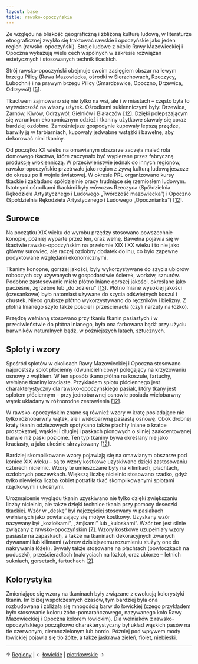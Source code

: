 ```yaml
---
layout: base
title: rawsko-opoczyńskie
---
```


Ze względu na bliskość geograficzną i zbliżoną kulturę ludową, w literaturze etnograficznej zwykło się traktować rawskie i opoczyńskie jako jeden region (rawsko-opoczyński). Stroje ludowe z okolic Rawy Mazowieckiej i Opoczna wykazują wiele cech wspólnych w zakresie rozwiązań estetycznych i stosowanych technik tkackich.

Strój rawsko-opoczyński obejmuje swoim zasięgiem obszar na lewym brzegu Pilicy (Rawa Mazowiecka, ośrodki w Sierzchowach, Rzeczycy, Lubochni) i na prawym brzegu Pilicy (Smardzewice, Opoczno, Drzewica, Odrzywół) [[5][bibliografia]].

Tkactwem zajmowano się nie tylko na wsi, ale i w miastach – często była to wytwórczość na własny użytek. Ośrodkami sukienniczymi były: Drzewica, Żarnów, Klwów, Odrzywół, Gielniów i Białaczów [[12][bibliografia]]. Dzięki polepszającym się warunkom ekonomicznym odzież i tkaniny użytkowe stawały się coraz bardziej ozdobne. Zamożniejsze gospodynie kupowały lepszą przędze, barwiły ją w farbiarniach, kupowały jedwabne wstążki i bawełnę, aby dekorować nimi tkaniny.

Od początku XX wieku na omawianym obszarze zaczęła maleć rola domowego tkactwa, które zaczynało być wypierane przez fabryczną produkcję włókienniczą. W przeciwieństwie jednak do innych regionów, rawsko-opoczyńskie przetrwało jako region z żywą kulturą ludową jeszcze do okresu po II wojnie światowej. W okresie PRL organizowano kursy tkackie i zakładano spółdzielnie pracy trudniące się rzemiosłem ludowym. Istotnymi ośrodkami tkackimi były wówczas Rzeczyca (Spółdzielnia Rękodzieła Artystycznego i Ludowego „Twórczość mazowiecka”) i Opoczno (Spółdzielnia Rękodzieła Artystycznego i Ludowego „Opocznianka”) [[12][bibliografia]].

## Surowce

Na początku XIX wieku do wyrobu przędzy stosowano powszechnie konopie, później wyparte przez len, oraz wełnę. Bawełna pojawia się w tkactwie rawsko-opoczyńskim na przełomie XIX i XX wieku i to nie jako główny surowiec, ale raczej ozdobny dodatek do lnu, co było zapewne podyktowane względami ekonomicznymi. 

Tkaniny konopne, gorszej jakości, były wykorzystywane do szycia ubiorów roboczych czy używanych w gospodarstwie ścierek, worków, sznurów. Podobne zastosowanie miało płótno lniane gorszej jakości, określane jako pacześne, zgrzebne lub „do zdzieru” [[13][bibliografia]]. Płótno lniane wysokiej jakości (czesankowe) było natomiast używane do szycia odświętnych koszul i chustek. Nieco grubsze płótno wykorzystywano do ręczników i bielizny. Z płótna lnianego szyto także pościel i prześcieradła (czyli narzuty na łóżko).

Przędzę wełnianą stosowano przy tkaniu tkanin pasiastych i w przeciwieństwie do płótna lnianego, była ona farbowana bądź przy użyciu barwników naturalnych bądź, w późniejszych latach, sztucznych.

## Sploty i wzory

Spośród splotów w okolicach Rawy Mazowieckiej i Opoczna stosowano najprostszy splot płócienny (dwunicielnicowy) polegający na krzyżowaniu osnowy z wątkiem. W ten sposób tkano płótna na koszule, fartuchy, wełniane tkaniny kraciaste. Przykładem splotu płóciennego jest charakterystyczny dla rawsko-opoczyńskiego pasiak, który tkany jest splotem płóciennym – przy jednobarwnej osnowie posiada wielobarwny wątek układany w różnorodne zestawienia [[12][bibliografia]].

W rawsko-opoczyńskim znane są również wzory w kratę posiadające nie tylko różnobarwny wątek, ale i wielobarwną pasiastą osnowę. Obok drobnej kraty tkanin odzieżowych spotykano także płachty lniane o kratce prostokątnej, wąskiej i długiej i paskach pionowych o silniej zaakcentowanej barwie niż paski poziome. Ten typ tkaniny bywa określany nie jako kraciasty, a jako ukośnie skrzyżowany [[12][bibliografia]].

Bardziej skomplikowane wzory pojawiają się na omawianym obszarze pod koniec XIX wieku – są to wzory kostkowe uzyskiwane dzięki zastosowaniu czterech nicielnic. Wzory te umieszczane były na kilimkach, płachtach, ozdobnych poszewkach. Większą liczbę nicielnic stosowano rzadko, gdyż tylko niewielka liczba kobiet potrafiła tkać skomplikowanymi splotami rządkowymi i ukośnymi.

Urozmaicenie wyglądu tkanin uzyskiwano nie tylko dzięki zwiększaniu liczby nicielnic, ale także dzięki technice tkania przy pomocy deseczki tkackiej. Wzór w „deskę” był najczęściej stosowany w pasiakach wełnianych jako powtarzający się motyw kostkowy. Uzyskany wzór nazywany był „koziołkami”, „żmjkami” lub „kuloskami”. Wzór ten jest silnie związany z rawsko-opoczyńskim [[7][bibliografia]]. Wzory kostkowe uzupełniały wzory pasiaste na zapaskach, a także na tkaninach dekoracyjnych zwanych dywanami lub kilimami (wbrew dzisiejszemu rozumieniu służyły one do nakrywania łóżek). Bywały także stosowane na płachtach (powłoczkach na poduszki), prześcieradłach (nakryciach na łózko), oraz ubiorze – letnich sukniach, gorsetach, fartuchach [[2][bibliografia]].

## Kolorystyka

Zmieniające się wzory na tkaninach były związane z ewolucją kolorystyki tkanin. Im bliżej współczesnych czasów, tym bardziej była ona rozbudowana i zbliżała się mnogością barw do łowickiej (czego przykładem było stosowanie koloru żółto-pomarańczowego, nazywanego koło Rawy Mazowieckiej i Opoczna kolorem łowickim). Dla wełniaków z rawsko-opoczyńskiego początkowo charakterystyczny był układ wąskich pasów na tle czerwonym, ciemnozielonym lub bordo. Później pod wpływem mody łowickiej pojawia się tło żółte, a także jaskrawa zieleń, fiolet, niebieski.

---

↑ [Regiony](/regiony/) | ← [łowickie](/regiony/lowickie/) | [piotrkowskie](/regiony/piotrkowskie/) →

[bibliografia]: /slowniczek-i-bibliografia/#bibliografia
